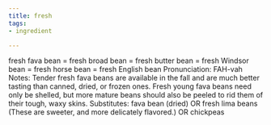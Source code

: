 ```yaml
---
title: fresh
tags:
- ingredient

---
```

fresh fava bean = fresh broad bean = fresh butter bean = fresh Windsor bean = fresh horse bean = fresh English bean Pronunciation: FAH-vah Notes: Tender fresh fava beans are available in the fall and are much better tasting than canned, dried, or frozen ones. Fresh young fava beans need only be shelled, but more mature beans should also be peeled to rid them of their tough, waxy skins. Substitutes: fava bean (dried) OR fresh lima beans (These are sweeter, and more delicately flavored.) OR chickpeas
